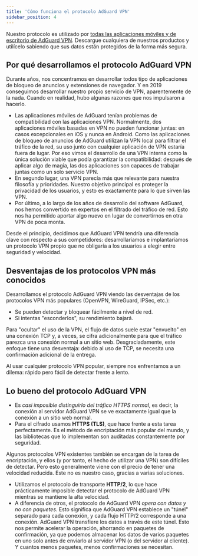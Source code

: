 ```yaml
---
title: 'Cómo funciona el protocolo AdGuard VPN'
sidebar_position: 4
---
```


Nuestro protocolo es utilizado por [todas las aplicaciones móviles y de escritorio de AdGuard VPN](https://adguard-vpn.com/welcome.html). Descargue cualquiera de nuestros productos y utilícelo sabiendo que sus datos están protegidos de la forma más segura.

## Por qué desarrollamos el protocolo AdGuard VPN

Durante años, nos concentramos en desarrollar todos tipo de aplicaciones de bloqueo de anuncios y extensiones de navegador. Y en 2019 conseguimos desarrollar nuestro propio servicio de VPN, aparentemente de la nada. Cuando en realidad, hubo algunas razones que nos impulsaron a hacerlo.

- Las aplicaciones móviles de AdGuard tenían problemas de compatibilidad con las aplicaciones VPN. Normalmente, dos aplicaciones móviles basadas en VPN no pueden funcionar juntas: en casos excepcionales en iOS y nunca en Android. Como las aplicaciones de bloqueo de anuncios de AdGuard utilizan la VPN local para filtrar el tráfico de la red, su uso junto con cualquier aplicación de VPN estaría fuera de lugar. Por eso vimos el desarrollo de una VPN interna como la única solución viable que podía garantizar la compatibilidad: después de aplicar algo de magia, las dos aplicaciones son capaces de trabajar juntas como un solo servicio VPN.
- En segundo lugar, una VPN parecía más que relevante para nuestra filosofía y prioridades. Nuestro objetivo principal es proteger la privacidad de los usuarios, y esto es exactamente para lo que sirven las VPN.
- Por último, a lo largo de los años de desarrollo del software AdGuard, nos hemos convertido en expertos en el filtrado del tráfico de red. Esto nos ha permitido aportar algo nuevo en lugar de convertirnos en otra VPN de poca monta.

Desde el principio, decidimos que AdGuard VPN tendría una diferencia clave con respecto a sus competidores: desarrollaríamos e implantaríamos un protocolo VPN propio que no obligaría a los usuarios a elegir entre seguridad y velocidad.

## Desventajas de los protocolos VPN más conocidos

Desarrollamos el protocolo AdGuard VPN viendo las desventajas de los protocolos VPN más populares (OpenVPN, WireGuard, IPSec, etc.):

- Se pueden detectar y bloquear fácilmente a nivel de red.
- Si intentas "esconderlos", su rendimiento bajará.

Para "ocultar" el uso de la VPN, el flujo de datos suele estar "envuelto" en una conexión TCP y, a veces, se cifra adicionalmente para que el tráfico parezca una conexión normal a un sitio web. Desgraciadamente, este enfoque tiene una desventaja: debido al uso de TCP, se necesita una confirmación adicional de la entrega.

Al usar cualquier protocolo VPN popular, siempre nos enfrentamos a un dilema: rápido pero fácil de detectar frente a lento.

## Lo bueno del protocolo AdGuard VPN

- Es *casi imposible distinguirlo del tráfico HTTPS normal*, es decir, la conexión al servidor AdGuard VPN se ve exactamente igual que la conexión a un sitio web normal.
- Para el cifrado usamos **HTTPS (TLS)**, que hace frente a esta tarea perfectamente. Es el método de encriptación más popular del mundo, y las bibliotecas que lo implementan son auditadas constantemente por seguridad.

Algunos protocolos VPN existentes también se encargan de la tarea de encriptación, y ellos (y por tanto, el hecho de utilizar una VPN) son difíciles de detectar. Pero esto generalmente viene con el precio de tener una velocidad reducida. Este no es nuestro caso, gracias a varias soluciones.

- Utilizamos el protocolo de transporte **HTTP/2**, lo que hace prácticamente imposible detectar el protocolo de AdGuard VPN mientras se mantiene la alta velocidad.
- A diferencia de otros, el protocolo de AdGuard VPN *opera con datos y no con paquetes*. Esto significa que AdGuard VPN establece un "túnel" separado para cada conexión, y cada flujo HTTP/2 corresponde a una conexión. AdGuard VPN transfiere los datos a través de este túnel. Esto nos permite acelerar la operación, ahorrando en paquetes de confirmación, ya que podemos almacenar los datos de varios paquetes en uno solo antes de enviarlo al servidor VPN (o del servidor al cliente). Y cuantos menos paquetes, menos confirmaciones se necesitan.
